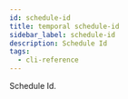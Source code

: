 ```yaml
---
id: schedule-id
title: temporal schedule-id
sidebar_label: schedule-id
description: Schedule Id
tags:
  - cli-reference
---
```


Schedule Id.
